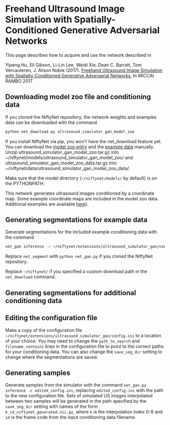 # Freehand Ultrasound Image Simulation with Spatially-Conditioned Generative Adversarial Networks

This page describes how to acquire and use the network described in 

Yipeng Hu, Eli Gibson, Li-Lin Lee, Weidi Xie, Dean C. Barratt, Tom Vercauteren, J. Alison Noble
(2017). [Freehand Ultrasound Image Simulation with Spatially-Conditioned Generative Adversarial Networks](https://arxiv.org/abs/1707.05392), In MICCAI RAMBO 2017

## Downloading model zoo file and conditioning data

If you cloned the NiftyNet repository, the network weights and examples data can be downloaded with the command
```bash
python net_download.py ultrasound_simulator_gan_model_zoo
``` 

If you install NiftyNet via pip, you won't have the net_download feature yet. You can download the 
[model zoo entry](https://www.dropbox.com/s/yddopkblhe7gfsj/dense_vnet_abdominal_ct_model_zoo.tar.gz?dl=1) 
and the [example data](https://www.dropbox.com/s/5fk0m9v12if5da9/dense_vnet_abdominal_ct_model_zoo_data.tar.gz?dl=1) manually. 
Unzip ultrasound_simulator_gan_model_zoo.tar.gz into ~/niftynet/models/ultrasound_simulator_gan_model_zoo/ and ultrasound_simulator_gan_model_zoo_data.tar.gz into 
~/niftynet/data/ultrasound_simulator_gan_model_zoo_data/.

Make sure that the model directory (`~/niftynet/models/` by default) is on the PYTHONPATH.

This network generates ultrasound images conditioned by a coordinate map. Some example coordinate maps are included in the model zoo data. Additional examples are available [here](https://www.dropbox.com/s/w0frdlxaie3mndg/test_data.tar.gz?dl=0)).

## Generating segmentations for example data

Generate segmentations for the included example conditioning data with the command 
```bash
net_gan inference -c ~/niftynet/extensions/ultrasound_simulator_gan/config.ini
```

Replace `net_segment` with `python net_gan.py` if you cloned the NiftyNet repository. 

Replace `~/niftynet/` if you specified a custom download path in the `net_download` command.

## Generating segmentations for additional conditioning data

## Editing the configuration file

Make a copy of the configuration file `~/niftynet/extensions/ultrasound_simulator_gan/config.ini` to a location of your choice.
You may need to change the `path_to_search` and `filename_contains` lines in the configuration file to point to the correct paths for your conditioning data. You can also change the `save_seg_dir` setting to change where the segmentations are saved.

## Generating samples

Generate samples from the simulator with the command `net_gan.py inference -c edited_config.ini`, replacing `edited_config.ini` with the path to the new configuration file. Sets of simulated US images interpolated between two samples will be generated in the path specified by the `save_seg_dir` setting with names of the form `k_id_niftynet_generated.nii.gz`, where `k` is the interpolation index 0-9 and `id` is the frame code from the input conditioning data filename.


